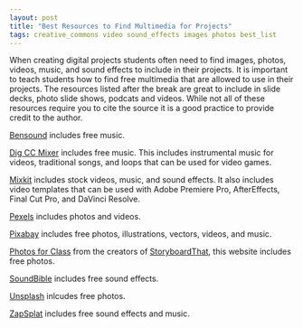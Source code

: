 ```yaml
---
layout: post
title: "Best Resources to Find Multimedia for Projects"
tags: creative_commons video sound_effects images photos best_list
---
```


When creating digital projects students often need to find images, photos, videos, music, and sound effects to include in their projects.  It is important to teach students how to find free multimedia that are allowed to use in their projects.  The resources listed after the break are great to include in slide decks, photo slide shows, podcats and videos.  While not all of these resources require you to cite the source it is a good practice to provide credit to the author.

<!--more-->

[Bensound](https://www.bensound.com/) includes free music.

[Dig CC Mixer](http://dig.ccmixter.org/) includes free music.  This includes instrumental music for videos, traditional songs, and loops that can be used for video games.

[Mixkit](https://mixkit.co/) includes stock videos, music, and sound effects.  It also includes video templates that can be used with Adobe Premiere Pro, AfterEffects, Final Cut Pro, and DaVinci Resolve.

[Pexels](https://www.pexels.com/) includes photos and videos.

[Pixabay](https://pixabay.com/) includes free photos, illustrations, vectors, videos, and music.

[Photos for Class](https://www.photosforclass.com/) from the creators of [StoryboardThat](https://www.storyboardthat.com/), this website includes free photos.

[SoundBible](http://soundbible.com/) includes free sound effects.

[Unsplash](https://unsplash.com/) inlcudes free photos.

[ZapSplat](https://www.zapsplat.com/) includes free sound effects and music.